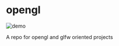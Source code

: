 # opengl
![demo](https://github.com/6felipe/opengl/assets/60261828/ca73989b-f764-4ede-99c9-9ff4d6311c5d)

A repo for opengl and glfw oriented projects
